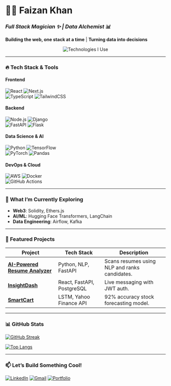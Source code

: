 # 👨‍💻 Faizan Khan  
### *Full Stack Magician ✨ | Data Alchemist 📊*  
**Building the web, one stack at a time** | **Turning data into decisions**  

<p align="center">
  <img src="https://readme-typing-svg.demolab.com?font=Fira+Code&pause=1000&color=22D3EE&width=435&lines=React+%7C+Next.js+%7C+Node.js;Django+%7C+Flask+%7C+FastAPI;TensorFlow+%7C+PyTorch+%7C+Spark;AWS+%7C+Docker+%7C+CI%2FCD" alt="Technologies I Use" />
</p>  

---

### 🔥 **Tech Stack & Tools**  

#### **Frontend**  
![React](https://img.shields.io/badge/React-20232A?style=for-the-badge&logo=react&logoColor=61DAFB)
![Next.js](https://img.shields.io/badge/Next.js-000000?style=for-the-badge&logo=nextdotjs&logoColor=white)  
![TypeScript](https://img.shields.io/badge/TypeScript-007ACC?style=for-the-badge&logo=typescript&logoColor=white)
![TailwindCSS](https://img.shields.io/badge/Tailwind_CSS-38B2AC?style=for-the-badge&logo=tailwind-css&logoColor=white)  

#### **Backend**  
![Node.js](https://img.shields.io/badge/Node.js-339933?style=for-the-badge&logo=nodedotjs&logoColor=white)
![Django](https://img.shields.io/badge/Django-092E20?style=for-the-badge&logo=django&logoColor=white)  
![FastAPI](https://img.shields.io/badge/FastAPI-005571?style=for-the-badge&logo=fastapi)
![Flask](https://img.shields.io/badge/Flask-000000?style=for-the-badge&logo=flask&logoColor=white)  

#### **Data Science & AI**  
![Python](https://img.shields.io/badge/Python-3776AB?style=for-the-badge&logo=python&logoColor=white)
![TensorFlow](https://img.shields.io/badge/TensorFlow-FF6F00?style=for-the-badge&logo=tensorflow&logoColor=white)  
![PyTorch](https://img.shields.io/badge/PyTorch-EE4C2C?style=for-the-badge&logo=pytorch&logoColor=white)
![Pandas](https://img.shields.io/badge/Pandas-2C2D72?style=for-the-badge&logo=pandas&logoColor=white)  

#### **DevOps & Cloud**  
![AWS](https://img.shields.io/badge/AWS-232F3E?style=for-the-badge&logo=amazon-aws&logoColor=white)
![Docker](https://img.shields.io/badge/Docker-2496ED?style=for-the-badge&logo=docker&logoColor=white)  
![GitHub Actions](https://img.shields.io/badge/GitHub_Actions-2088FF?style=for-the-badge&logo=github-actions&logoColor=white)  

---

### 🚀 **What I’m Currently Exploring**  
- **Web3**: Solidity, Ethers.js  
- **AI/ML**: Hugging Face Transformers, LangChain  
- **Data Engineering**: Airflow, Kafka  

---

### 📌 **Featured Projects**  

| Project | Tech Stack | Description |  
|---------|------------|-------------|  
| **[AI-Powered Resume Analyzer](https://github.com/jellyfishing2346/AI-Powered-Resume-Analyzer)** | Python, NLP, FastAPI | Scans resumes using NLP and ranks candidates. |  
| **[InsightDash](https://github.com/jellyfishing2346/InsightDash)** | React, FastAPI, PostgreSQL | Live messaging with JWT auth. |  
| **[SmartCart](https://github.com/jellyfishing2346/SmartCart)** | LSTM, Yahoo Finance API | 92% accuracy stock forecasting model. |  

---

### 📊 **GitHub Stats**  

[![GitHub Streak](https://streak-stats.demolab.com?user=jellyfishing2346&theme=dark)](https://git.io/streak-stats)  

[![Top Langs](https://github-readme-stats.vercel.app/api/top-langs/?username=jellyfishing2346&layout=compact&theme=radical)](https://github.com/jellyfishing2346)  

---

### 📫 **Let’s Build Something Cool!**  

[![LinkedIn](https://img.shields.io/badge/LinkedIn-0A66C2?style=for-the-badge&logo=linkedin&logoColor=white)](https://www.linkedin.com/in/faizan-khan234/)
[![Gmail](https://img.shields.io/badge/Gmail-EA4335?style=for-the-badge&logo=gmail&logoColor=white)](mailto:faizanakhan2003@gmail.com)
[![Portfolio](https://img.shields.io/badge/Portfolio-4285F4?style=for-the-badge&logo=google-chrome&logoColor=white)](https://jellyfishing2346.github.io/portfolio/)  

